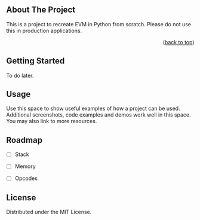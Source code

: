 
<!-- ABOUT THE PROJECT -->
## About The Project


This is a project to recreate EVM in Python from scratch. Please do not use this in production applications.

<p align="right">(<a href="#readme-top">back to top</a>)</p>




<!-- GETTING STARTED -->
## Getting Started

To do later.

<!-- ### Prerequisites

To do later.

* npm
  ```sh
  npm install npm@latest -g
  ```

### Installation

1. Get a free API Key at [https://example.com](https://example.com)
2. Clone the repo
   ```sh
   git clone https://github.com/github_username/repo_name.git
   ```
3. Install NPM packages
   ```sh
   npm install
   ```
4. Enter your API in `config.js`
   ```js
   const API_KEY = 'ENTER YOUR API';
   ``` -->



<!-- USAGE EXAMPLES -->
## Usage

Use this space to show useful examples of how a project can be used. Additional screenshots, code examples and demos work well in this space. You may also link to more resources.

<!-- _For more examples, please refer to the [Documentation](https://example.com)_ -->



<!-- ROADMAP -->
## Roadmap

- [ ] Stack
- [ ] Memory
- [ ] Opcodes




<!-- LICENSE -->
## License

Distributed under the MIT License. 


